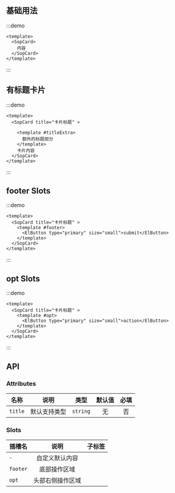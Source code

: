 ## 基础用法

:::demo 

```vue
<template>
  <SopCard>
    内容
  </SopCard>
</template>
```
:::

## 有标题卡片

:::demo 

```vue
<template>
  <SopCard title="卡片标题" >

    <template #titleExtra>
      额外的标题部分
    </template>
    卡片内容
  </SopCard>
</template>
```
:::

## footer Slots

:::demo 

```vue
<template>
  <SopCard title="卡片标题" >
    <template #footer>
      <ElButton type="primary" size="small">submit</ElButton>
    </template>
  </SopCard>
</template>
```
:::

## opt Slots

:::demo 

```vue
<template>
  <SopCard title="卡片标题" >
    <template #opt>
      <ElButton type="primary" size="small">action</ElButton>
    </template>
  </SopCard>
</template>
```
:::

## API

### Attributes

| 名称           |      说明     |  类型 |  默认值  |  必填  |
| ------------- | :-----------: | :-----------: | :-----------: | :-----------: |
| `title`        | 默认支持类型  |  `string`  | 无 | 否 |

### Slots

| 插槽名           |      说明     |  子标签 |
| ------------- | :-----------: | :-----------: | 
| `-`       | 自定义默认内容  |  | 
| `footer`       | 底部操作区域  |  | 
| `opt`       | 头部右侧操作区域  |  | 